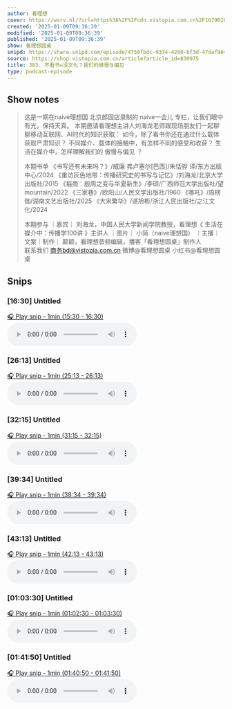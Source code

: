 ```yaml
---
author: 看理想
cover: https://wsrv.nl/?url=https%3A%2F%2Fcdn.vistopia.com.cn%2F1679020549051.jpg&w=200&h=200
created: '2025-01-09T09:36:39'
modified: '2025-01-09T09:36:39'
published: '2025-01-09T09:36:39'
show: 看理想圆桌
snipd: https://share.snipd.com/episode/4750fbdc-9374-4280-bf3d-47daf9843862
source: https://shop.vistopia.com.cn/article?article_id=830975
title: 383. 不看书=没文化？我们的傲慢与偏见
type: podcast-episode
---
```



## Show notes
> 这是一期在naive理想国 北京郎园店录制的 naive一会儿 专栏，让我们眼中有光，保持天真。 
> 本期邀请看理想主讲人刘海龙老师跟现场朋友们一起聊聊移动互联网、AI时代的知识获取： 
> 如今，除了看书你还在通过什么载体获取严肃知识？ 
> 不同媒介、载体的接触中，有怎样不同的感受和收获？ 
> 生活在媒介中，怎样理解我们的 傲慢与偏见 ？ 
> 
> 
> 
> 
> 
> 本期书单 
> 《书写还有未来吗？》/威廉 弗卢塞尔[巴西]/朱恬骅 译/东方出版中心/2024 
> 《重访灰色地带：传播研究史的书写与记忆》/刘海龙/北京大学出版社/2015 
> 《翦商：殷周之变与华夏新生》/李硕/广西师范大学出版社/望mountain/2022 
> 《三家巷》/欧阳山/人民文学出版社/1960 
> 《哪吒》/周楞伽/湖南文艺出版社/2025 
> 《大宋繁华》/谌旭彬/浙江人民出版社/之江文化/2024 
> 
> 本期参与 
> ｜嘉宾｜ 
> 刘海龙，中国人民大学新闻学院教授，看理想《 生活在媒介中：传播学100讲 》主讲人 
> ｜图片｜ 
> 小简（naive理想国） 
> ｜主播｜文案｜制作｜ 
> 颠颠，看理想音频编辑，播客「看理想圆桌」制作人  
> 联系我们 
> 商务bd@vistopia.com.cn 
> 微博@看理想圆桌 
> 小红书@看理想圆桌

## Snips
### [16:30] Untitled
[🎧 Play snip - 1min️ (15:30 - 16:30)](https://share.snipd.com/snip/e946cc79-8270-4367-935e-8f065174af10)
<audio controls> <source src="http://cdn5.vistopia.com.cn/e2109439-55e1-419c-b26a-a45e2be11c91.mp3#t=15:30,16:30"> </audio>
### [26:13] Untitled
[🎧 Play snip - 1min️ (25:13 - 26:13)](https://share.snipd.com/snip/9f56de11-4484-4a89-af70-3bf47ad933d7)
<audio controls> <source src="http://cdn5.vistopia.com.cn/e2109439-55e1-419c-b26a-a45e2be11c91.mp3#t=25:13,26:13"> </audio>
### [32:15] Untitled
[🎧 Play snip - 1min️ (31:15 - 32:15)](https://share.snipd.com/snip/412f2a19-d637-450c-b72a-41789bd798c9)
<audio controls> <source src="http://cdn5.vistopia.com.cn/e2109439-55e1-419c-b26a-a45e2be11c91.mp3#t=31:15,32:15"> </audio>
### [39:34] Untitled
[🎧 Play snip - 1min️ (38:34 - 39:34)](https://share.snipd.com/snip/b1b4015f-2be4-4f0a-b976-cb65eed765f1)
<audio controls> <source src="http://cdn5.vistopia.com.cn/e2109439-55e1-419c-b26a-a45e2be11c91.mp3#t=38:34,39:34"> </audio>
### [43:13] Untitled
[🎧 Play snip - 1min️ (42:13 - 43:13)](https://share.snipd.com/snip/f5888a51-6765-4cc8-9f2e-8cc210ec4832)
<audio controls> <source src="http://cdn5.vistopia.com.cn/e2109439-55e1-419c-b26a-a45e2be11c91.mp3#t=42:13,43:13"> </audio>
### [01:03:30] Untitled
[🎧 Play snip - 1min️ (01:02:30 - 01:03:30)](https://share.snipd.com/snip/f56fd7f6-8dfc-4a4a-ab53-5c8d244e88e0)
<audio controls> <source src="http://cdn5.vistopia.com.cn/e2109439-55e1-419c-b26a-a45e2be11c91.mp3#t=01:02:30,01:03:30"> </audio>
### [01:41:50] Untitled
[🎧 Play snip - 1min️ (01:40:50 - 01:41:50)](https://share.snipd.com/snip/ba7a4a8c-82e2-452c-aac4-b09498db786c)
<audio controls> <source src="http://cdn5.vistopia.com.cn/e2109439-55e1-419c-b26a-a45e2be11c91.mp3#t=01:40:50,01:41:50"> </audio>
